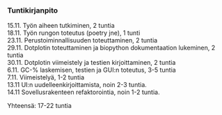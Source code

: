 ### Tuntikirjanpito  

15.11. Työn aiheen tutkiminen, 2 tuntia  
18.11. Työn rungon toteutus (poetry jne), 1 tunti  
23.11. Perustoiminnallisuuden toteuttaminen, 2 tuntia  
29.11. Dotplotin toteuttaminen ja biopython dokumentaation lukeminen, 2 tuntia  
30.11. Dotplotin viimeistely ja testien kirjoittaminen, 2 tuntia  
6.11. GC-% laskemisen, testien ja GUI:n toteutus, 3-5 tuntia  
7.11. Viimeistelyä, 1-2 tuntia  
13.11 UI:n uudelleenkirjoittamista, noin 2-3 tuntia.  
14.11 Sovellusrakenteen refaktorointia, noin 1-2 tuntia.  

Yhteensä: 17-22 tuntia

